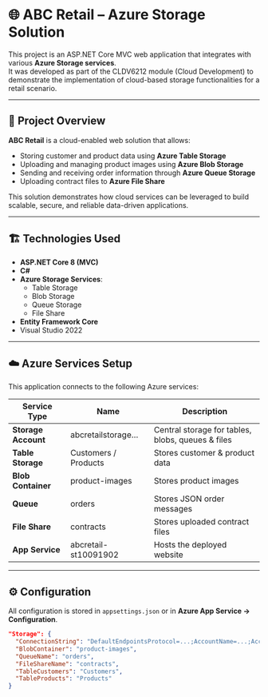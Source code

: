 # 🌐 ABC Retail – Azure Storage Solution

This project is an ASP.NET Core MVC web application that integrates with various **Azure Storage services**.  
It was developed as part of the CLDV6212 module (Cloud Development) to demonstrate the implementation of cloud-based storage functionalities for a retail scenario.

---

## 📌 Project Overview

**ABC Retail** is a cloud-enabled web solution that allows:
- Storing customer and product data using **Azure Table Storage**
- Uploading and managing product images using **Azure Blob Storage**
- Sending and receiving order information through **Azure Queue Storage**
- Uploading contract files to **Azure File Share**

This solution demonstrates how cloud services can be leveraged to build scalable, secure, and reliable data-driven applications.

---

## 🏗️ Technologies Used

- **ASP.NET Core 8 (MVC)**  
- **C#**  
- **Azure Storage Services**:
  - Table Storage
  - Blob Storage
  - Queue Storage
  - File Share
- **Entity Framework Core**
- Visual Studio 2022

---

## ☁️ Azure Services Setup

This application connects to the following Azure services:

| Service Type       | Name                | Description |
|--------------------|---------------------|-------------|
| **Storage Account**| abcretailstorage…   | Central storage for tables, blobs, queues & files |
| **Table Storage**  | Customers / Products| Stores customer & product data |
| **Blob Container** | product-images      | Stores product images |
| **Queue**          | orders              | Stores JSON order messages |
| **File Share**     | contracts           | Stores uploaded contract files |
| **App Service**    | abcretail-st10091902| Hosts the deployed website |

---

## ⚙️ Configuration

All configuration is stored in `appsettings.json` or in **Azure App Service → Configuration**.

```json
"Storage": {
  "ConnectionString": "DefaultEndpointsProtocol=...;AccountName=...;AccountKey=...;EndpointSuffix=core.windows.net",
  "BlobContainer": "product-images",
  "QueueName": "orders",
  "FileShareName": "contracts",
  "TableCustomers": "Customers",
  "TableProducts": "Products"
}
